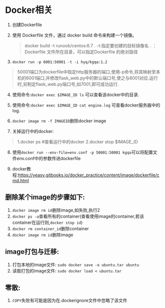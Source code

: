 ﻿# Docker相关

 1. 创建Dockerfile
 2. 使用 Dockerfile 文件，通过 docker build 命令来构建一个镜像。

     >docker build -t runoob/centos:6.7 .
     >-t:指定要创建的目标镜像名
     . ：Dockerfile 文件所在目录，可以指定Dockerfile 的绝对路径

 3. `docker run -p 6001:50001 -t -i hyq/kgqa:1.2`
 > 50001端口为dockerfile中指定http服务器的端口,使用-p命令,将其映射至本机的6001端口,并修改flask_web.py中的默认端口号,使之与6001对应.运行时,另制定flask_web.py端口号,如7001,即可成功运行.

 4. 使用命令:`docker exec $IMAGE_ID ls` 可以查看该docker中的目录.
 5. 使用命令:`docker exec $IMAGE_ID cat engine.log` 可查看docker服务器中的log.
 6.  `docker image rm -f IMAGEID`删除docker image

 7. 关掉运行中的docker:
 >1.docker ps #查看运行中的docker
 >2.docker stop $IMAGE_ID
 

 8. 使用`docker run --env-file=env.conf -p 50001:50001 kgqa`可以将配置文件env.conf中的参数传进dockerfile

 9. docker教程:https://yeasy.gitbooks.io/docker_practice/content/image/dockerfile/cmd.html

## 删除某个image的步骤如下:

 1. `docker image rm id`删除image,如失败,执行2
 1. `docker ps -a`查看所有的container(查看使用image的container,若该container在运行则,`docker stop id`)
 2. `docker rm container_id`删除container
 3. `docker image rm id`删除image


 ## image打包与迁移:

 1. 打包本地的image文件: `sudo docker save -o ubuntu.tar ubuntu`
 2. 读取打包的image文件: `sudo docker load < ubuntu.tar`


## 零散:

 1. `COPY`失败有可能是因为在.dockerignore文件中忽略了该文件
